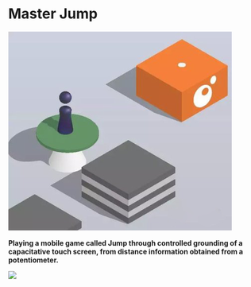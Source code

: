 # Master Jump

![](jump.jpg)

**Playing a mobile game called Jump through controlled grounding of a capacitative touch screen, from distance information obtained from a potentiometer.**

![](working.gif)
